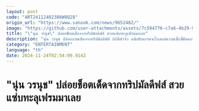 ```yaml
---
layout: post
code: "ART24112402386W8Q28"
origin_url: "https://www.sanook.com/news/9652482/"
image: "https://github.com/user-attachments/assets/7c594776-c7a6-4b29-9aa6-8d7b70d2e2f0"
title: "\"นุ่น วรนุช\" ปล่อยช็อตเด็ดจากทริปมัลดีฟส์ สวยแซ่บทะลุเฟรมมาเลย"
description: "นุ่น วรนุช ปล่อยภาพเด็ดจากทริปมัลดีฟส์ บิกินี่ตัวจิ๋ว แม้เฟรมภาพจะไกลแต่ความเซ็กซี่ชัดมาก"
category: "ENTERTAINMENT"
language: "th"
date: 2024-11-24T02:54:09.914Z
---
```


# "นุ่น วรนุช" ปล่อยช็อตเด็ดจากทริปมัลดีฟส์ สวยแซ่บทะลุเฟรมมาเลย